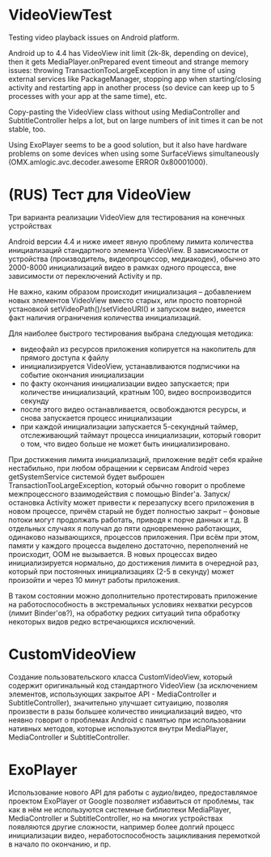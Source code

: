 # VideoViewTest
Testing video playback issues on Android platform.

Android up to 4.4 has VideoView init limit (2k-8k, depending on device), then it gets MediaPlayer.onPrepared event timeout and strange memory issues: throwing TransactionTooLargeException in any time of using external services like PackageManager, stopping app when starting/closing activity and restarting app in another process (so device can keep up to 5 processes with your app at the same time), etc.

Copy-pasting the VideoView class without using MediaController and SubtitleController helps a lot, but on large numbers of init times it can be not stable, too.

Using ExoPlayer seems to be a good solution, but it also have hardware problems on some devices when using some SurfaceViews simultaneously (OMX.amlogic.avc.decoder.awesome ERROR 0x80001000).


# (RUS) Тест для VideoView
Три варианта реализации VideoView для тестирования на конечных устройствах

Android версии 4.4 и ниже имеет явную проблему лимита количества инициализаций стандартного элемента VideoView. В зависимости от устройства (производитель, видеопроцессор, медиакодек), обычно это 2000-8000 инициализаций видео в рамках одного процесса, вне зависимости от переключений Activity и пр.

Не важно, каким образом происходит инициализация – добавлением новых элементов VideoView вместо старых, или просто повторной установкой setVideoPath()/setVideoURI() и запуском видео, имеется факт наличия ограничения количества инициализаций.

Для наиболее быстрого тестирования выбрана следующая методика:
- видеофайл из ресурсов приложения копируется на накопитель для прямого доступа к файлу
- инициализируется VideoView, устанавливаются подписчики на событие окончания инициализации
- по факту окончания инициализации видео запускается; при количестве инициализаций, кратным 100, видео воспроизводится секунду
- после этого видео останавливается, освобождаются ресурсы, и снова запускается процесс инициализации
- при каждой инициализации запускается 5-секундный таймер, отслеживающий таймаут процесса инициализации, который говорит о том, что видео больше не может быть инициализировано. 

При достижения лимита инициализаций, приложение ведёт себя крайне нестабильно, при любом обращении к сервисам Android через getSystemService системой будет выброшен TransactionTooLargeException, который обычно говорит о проблеме межпроцессного взаимодействия с помощью Binder'а. Запуск/остановка Activity может привести к перезапуску всего приложения в новом процессе, причём старый не будет полностью закрыт – фоновые потоки могут продолжать работать, приводя к порче данных и т.д. В отдельных случаях я получал до пяти одновременно работающих, одинаково называющихся, процессов приложения. При всём при этом, памяти у каждого процесса выделено достаточно, переполнений не происходит, OOM не вызывается. В новых процессах видео инициализируется нормально, до достижения лимита в очередной раз, который при постоянных инициализациях (2-5 в секунду) может произойти и через 10 минут работы приложения.

В таком состоянии можно дополнительно протестировать приложение на работоспособность в экстремальных условиях нехватки ресурсов (лимит Binder'ов?), на обработку редких ситуаций типа обработку некоторых видов редко встречающихся исключений.

# CustomVideoView
Создание пользовательского класса CustomVideoView, который содержит оригинальный код стандартного VideoView (за исключением элементов, использующих закрытое API - MediaController и SubtitleController), значительно улучшает ситуаицию, позволяя произвести в разы большее количество инициализаций видео, что неявно говорит о проблемах Android с памятью при использовании нативных методов, которые используются внутри MediaPlayer, MediaController и SubtitleController.

# ExoPlayer
Использование нового API для работы с аудио/видео, предоставлямое проектом ExoPlayer от Google позволяет избавиться от проблемы, так как в нём не используются системные библиотеки MediaPlayer, MediaController и SubtitleController, но на многих устройствах появляются другие сложности, например более долгий процесс инициализации видео, неработоспособность зацикливания перемоткой в начало по окончанию, и пр.
